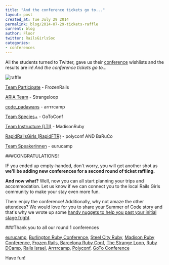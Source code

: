 ```yaml
---
title: "And the conference tickets go to..."
layout: post
created_at: Tue July 29 2014
permalink: blog/2014-07-29-tickets-raffle
current: blog
author: Floor
twitter: RailsGirlsSoc
categories:
- conferences
---
```


All the students turned to Twitter, gave us their [conference](http://railsgirlssummerofcode.org/blog/2014-06-09-conference-tickets/) wishlists and the results are in! *And the conference tickets go to...*

![raffle](https://cloud.githubusercontent.com/assets/1711357/3734491/b7877118-1717-11e4-9b4f-74c5b301eeb5.png)


[Team Participate](https://teams.railsgirlssummerofcode.org/teams/6) - FrozenRails

[ARIA Team](https://teams.railsgirlssummerofcode.org/teams/5) - Strangeloop

[code_padawans](https://teams.railsgirlssummerofcode.org/teams/2) - arrrrcamp

[Team Species+](https://teams.railsgirlssummerofcode.org/teams/12) - GoToConf

[Team Instructure (LTI)](https://teams.railsgirlssummerofcode.org/teams/8) - MadisonRuby

[RapidRailsGirls (RapidFTR)](https://teams.railsgirlssummerofcode.org/teams/14) - polyconf AND BaRuCo

[Team Speakerinnen](https://teams.railsgirlssummerofcode.org/teams/18) - eurucamp

###CONGRATULATIONS!

IF you ended up empty-handed, don't worry, you will get another shot as **we'll be adding new conferences for a second round of ticket raffling.**

**And now what?**
Well, now you can all start planning your trips and accommodation. Let us know if we can connect you to the local Rails Girls community to make your stay even more fun.

Then: enjoy the conference! Additionally, why not amaze the other attendees? We would love for you to share your Summer of Code story and that's why we wrote up some [handy nuggets to help you past your initial stage fright](http://railsgirlssummerofcode.org/blog/2014-07-29-talk-tips/).

###Thank you to all our round 1 conferences

[eurucamp](http://2014.eurucamp.org/), [Burlington Ruby Conference](http://2014.eurucamp.org/), [Steel City Ruby](http://steelcityruby.org/), [Madison Ruby Conference](http://madisonruby.org/), [Frozen Rails](http://2014.frozenrails.eu/), [Barcelona Ruby Conf](http://www.baruco.org/), [The Strange Loop](https://thestrangeloop.com/), [Ruby DCamp](http://rubydcamp.org/), [Rails Israel](http://railsisrael2014.events.co.il/speakers-list), [Arrrrcamp](http://2014.arrrrcamp.be/), [Polyconf](http://polyconf.com/), [GoTo Conference](http://gotocon.com/berlin-2014)

Have fun!

